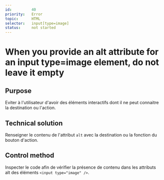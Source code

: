 ```yaml
---
id:         40
priority:   Error
topic:      HTML
selector:   input[type=image]
status:     not started
---
```


# When you provide an alt attribute for an input type=image element, do not leave it empty

## Purpose

Eviter à l'utilisateur d'avoir des éléments interactifs dont il ne peut connaitre la destination ou l'action.

## Technical solution

Renseigner le contenu de l'attribut `alt` avec la destination ou la fonction du bouton d'action.

## Control method

Inspecter le code afin de vérifier la présence de contenu dans les attributs alt des éléments `<input type="image" />`.
